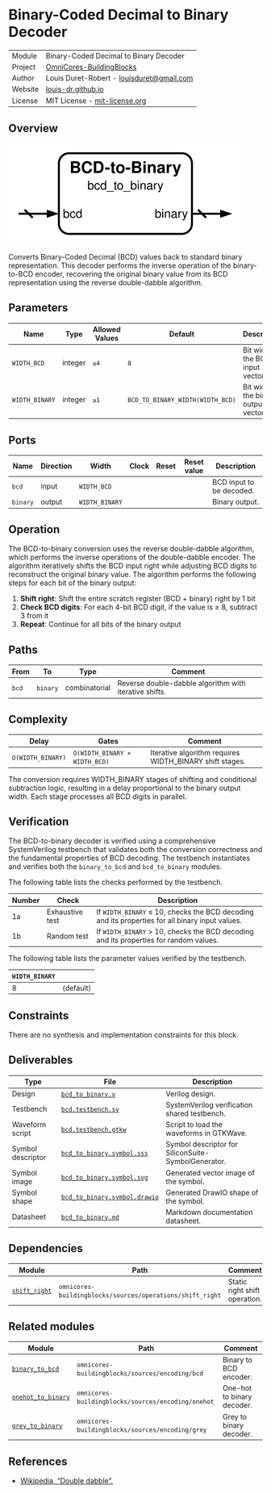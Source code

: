 # Binary-Coded Decimal to Binary Decoder

|         |                                                                                  |
| ------- | -------------------------------------------------------------------------------- |
| Module  | Binary-Coded Decimal to Binary Decoder                                           |
| Project | [OmniCores-BuildingBlocks](https://github.com/Louis-DR/OmniCores-BuildingBlocks) |
| Author  | Louis Duret-Robert - [louisduret@gmail.com](mailto:louisduret@gmail.com)         |
| Website | [louis-dr.github.io](https://louis-dr.github.io)                                 |
| License | MIT License - [mit-license.org](https://mit-license.org)                         |

## Overview

![bcd_to_binary](bcd_to_binary.symbol.svg)

Converts Binary-Coded Decimal (BCD) values back to standard binary representation. This decoder performs the inverse operation of the binary-to-BCD encoder, recovering the original binary value from its BCD representation using the reverse double-dabble algorithm.

## Parameters

| Name           | Type    | Allowed Values | Default                          | Description                            |
| -------------- | ------- | -------------- | -------------------------------- | -------------------------------------- |
| `WIDTH_BCD`    | integer | `≥4`           | `8`                              | Bit width of the BCD input vector.     |
| `WIDTH_BINARY` | integer | `≥1`           | `BCD_TO_BINARY_WIDTH(WIDTH_BCD)` | Bit width of the binary output vector. |

## Ports

| Name     | Direction | Width          | Clock | Reset | Reset value | Description              |
| -------- | --------- | -------------- | ----- | ----- | ----------- | ------------------------ |
| `bcd`    | input     | `WIDTH_BCD`    |       |       |             | BCD input to be decoded. |
| `binary` | output    | `WIDTH_BINARY` |       |       |             | Binary output.           |

## Operation

The BCD-to-binary conversion uses the reverse double-dabble algorithm, which performs the inverse operations of the double-dabble encoder. The algorithm iteratively shifts the BCD input right while adjusting BCD digits to reconstruct the original binary value. The algorithm performs the following steps for each bit of the binary output:

1. **Shift right**: Shift the entire scratch register (BCD + binary) right by 1 bit
2. **Check BCD digits**: For each 4-bit BCD digit, if the value is ≥ 8, subtract 3 from it
3. **Repeat**: Continue for all bits of the binary output

## Paths

| From  | To       | Type          | Comment                                                |
| ----- | -------- | ------------- | ------------------------------------------------------ |
| `bcd` | `binary` | combinatorial | Reverse double-dabble algorithm with iterative shifts. |

## Complexity

| Delay             | Gates                         | Comment                                                 |
| ----------------- | ----------------------------- | ------------------------------------------------------- |
| `O(WIDTH_BINARY)` | `O(WIDTH_BINARY × WIDTH_BCD)` | Iterative algorithm requires WIDTH_BINARY shift stages. |

The conversion requires WIDTH_BINARY stages of shifting and conditional subtraction logic, resulting in a delay proportional to the binary output width. Each stage processes all BCD digits in parallel.

## Verification

The BCD-to-binary decoder is verified using a comprehensive SystemVerilog testbench that validates both the conversion correctness and the fundamental properties of BCD decoding. The testbench instantiates and verifies both the `binary_to_bcd` and `bcd_to_binary` modules.

The following table lists the checks performed by the testbench.

| Number | Check           | Description                                                                                     |
| ------ | --------------- | ----------------------------------------------------------------------------------------------- |
| 1a     | Exhaustive test | If `WIDTH_BINARY` ≤ 10, checks the BCD decoding and its properties for all binary input values. |
| 1b     | Random test     | If `WIDTH_BINARY` > 10, checks the BCD decoding and its properties for random values.           |

The following table lists the parameter values verified by the testbench.

| `WIDTH_BINARY` |           |
| -------------- | --------- |
| 8              | (default) |

## Constraints

There are no synthesis and implementation constraints for this block.

## Deliverables

| Type              | File                                                         | Description                                         |
| ----------------- | ------------------------------------------------------------ | --------------------------------------------------- |
| Design            | [`bcd_to_binary.v`](bcd_to_binary.v)                         | Verilog design.                                     |
| Testbench         | [`bcd.testbench.sv`](bcd.testbench.sv)                       | SystemVerilog verification shared testbench.        |
| Waveform script   | [`bcd.testbench.gtkw`](bcd.testbench.gtkw)                   | Script to load the waveforms in GTKWave.            |
| Symbol descriptor | [`bcd_to_binary.symbol.sss`](bcd_to_binary.symbol.sss)       | Symbol descriptor for SiliconSuite-SymbolGenerator. |
| Symbol image      | [`bcd_to_binary.symbol.svg`](bcd_to_binary.symbol.svg)       | Generated vector image of the symbol.               |
| Symbol shape      | [`bcd_to_binary.symbol.drawio`](bcd_to_binary.symbol.drawio) | Generated DrawIO shape of the symbol.               |
| Datasheet         | [`bcd_to_binary.md`](bcd_to_binary.md)                       | Markdown documentation datasheet.                   |

## Dependencies

| Module                                                       | Path                                                      | Comment                       |
| ------------------------------------------------------------ | --------------------------------------------------------- | ----------------------------- |
| [`shift_right`](../../operations/shift_right/shift_right.md) | `omnicores-buildingblocks/sources/operations/shift_right` | Static right shift operation. |

## Related modules

| Module                                              | Path                                               | Comment                    |
| --------------------------------------------------- | -------------------------------------------------- | -------------------------- |
| [`binary_to_bcd`](binary_to_bcd.md)                 | `omnicores-buildingblocks/sources/encoding/bcd`    | Binary to BCD encoder.     |
| [`onehot_to_binary`](../onehot/onehot_to_binary.md) | `omnicores-buildingblocks/sources/encoding/onehot` | One-hot to binary decoder. |
| [`grey_to_binary`](../grey/grey_to_binary.md)       | `omnicores-buildingblocks/sources/encoding/grey`   | Grey to binary decoder.    |

## References

- [Wikipedia, “Double dabble”.](https://en.wikipedia.org/wiki/Double_dabble)
